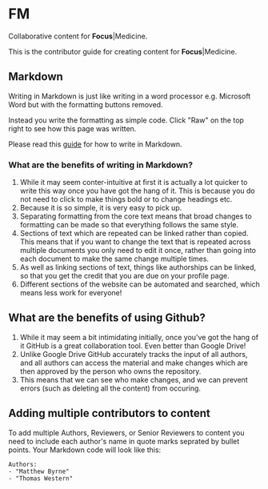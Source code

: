 # FM
Collaborative content for **Focus**|Medicine.

This is the contributor guide for creating content for **Focus**|Medicine.

## Markdown

Writing in Markdown is just like writing in a word processor e.g. Microsoft Word but with the formatting buttons removed.

Instead you write the formatting as simple code. Click "Raw" on the top right to see how this page was written.

Please read this [guide](https://github.com/adam-p/markdown-here/wiki/Markdown-Cheatsheet#code) for how to write in Markdown.

### What are the benefits of writing in Markdown?

1. While it may seem conter-intuitive at first it is actually a lot quicker to write this way once you have got the hang of it. This is because you do not need to click to make things bold or to change headings etc.
1. Because it is so simple, it is very easy to pick up.
1. Separating formatting from the core text means that broad changes to formatting can be made so that everything follows the same style.
1. Sections of text which are repeated can be linked rather than copied. This means that if you want to change the text that is repeated across multiple documents you only need to edit it once, rather than going into each document to make the same change multiple times.
1. As well as linking sections of text, things like authorships can be linked, so that you get the credit that you are due on your profile page.
1. Different sections of the website can be automated and searched, which means less work for everyone!

## What are the benefits of using Github?

1. While it may seem a bit intimidating initially, once you've got the hang of it GitHub is a great collaboration tool. Even better than Google Drive!
1. Unlike Google Drive GitHub accurately tracks the input of all authors, and all authors can access the material and make changes which are then approved by the person who owns the repository.
1. This means that we can see who make changes, and we can prevent errors (such as deleting all the content) from occuring.

## Adding multiple contributors to content

To add multiple Authors, Reviewers, or Senior Reviewers to content you need to include each author's name in quote marks seprated by bullet points. Your Markdown code will look like this:

```
Authors:
- "Matthew Byrne"
- "Thomas Western"
```

